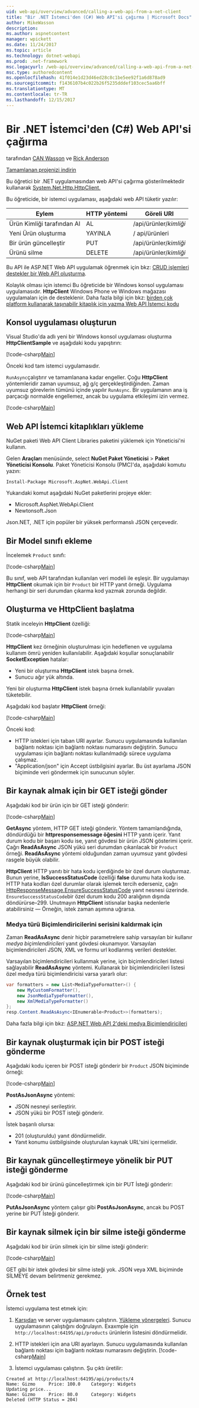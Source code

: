 ```yaml
---
uid: web-api/overview/advanced/calling-a-web-api-from-a-net-client
title: "Bir .NET İstemci'den (C#) Web API'si çağırma | Microsoft Docs"
author: MikeWasson
description: 
ms.author: aspnetcontent
manager: wpickett
ms.date: 11/24/2017
ms.topic: article
ms.technology: dotnet-webapi
ms.prod: .net-framework
msc.legacyurl: /web-api/overview/advanced/calling-a-web-api-from-a-net-client
msc.type: authoredcontent
ms.openlocfilehash: 41f014e1d23d46ed28c8c1be5ee92f1a6d878ad9
ms.sourcegitcommit: f1436107b4c022b26f5235dddef103cec5aa6bff
ms.translationtype: MT
ms.contentlocale: tr-TR
ms.lasthandoff: 12/15/2017
---
```

<a name="call-a-web-api-from-a-net-client-c"></a>Bir .NET İstemci'den (C#) Web API'si çağırma
====================
tarafından [CAN Wasson](https://github.com/MikeWasson) ve [Rick Anderson](https://twitter.com/RickAndMSFT)

[Tamamlanan projenizi indirin](https://github.com/aspnet/Docs/tree/master/aspnet/web-api/overview/advanced/calling-a-web-api-from-a-net-client/sample)

Bu öğretici bir .NET uygulamasından web API'si çağırma gösterilmektedir kullanarak [System.Net.Http.HttpClient.](https://msdn.microsoft.com/en-us/library/system.net.http.httpclient(v=vs.110).aspx)

Bu öğreticide, bir istemci uygulaması, aşağıdaki web API tüketir yazılır:

| Eylem | HTTP yöntemi | Göreli URI |
| --- | --- | --- |
| Ürün Kimliği tarafından Al | AL | /api/ürünler/*kimliği* |
| Yeni Ürün oluşturma | YAYINLA | / api/ürünleri |
| Bir ürün güncelleştir | PUT | /api/ürünler/*kimliği* |
| Ürünü silme | DELETE | /api/ürünler/*kimliği* |

Bu API ile ASP.NET Web API uygulamak öğrenmek için bkz: [CRUD işlemleri destekler bir Web API oluşturma](xref:web-api/overview/getting-started-with-aspnet-web-api/tutorial-your-first-web-api
).

Kolaylık olması için istemci Bu öğreticide bir Windows konsol uygulaması uygulamasıdır. **HttpClient** Windows Phone ve Windows mağazası uygulamaları için de desteklenir. Daha fazla bilgi için bkz: [birden çok platform kullanarak taşınabilir kitaplık için yazma Web API İstemci kodu](https://blogs.msdn.com/b/webdev/archive/2013/07/19/writing-web-api-client-code-for-multiple-platforms-using-portable-libraries.aspx)

<a id="CreateConsoleApp"></a>
## <a name="create-the-console-application"></a>Konsol uygulaması oluşturun

Visual Studio'da adlı yeni bir Windows konsol uygulaması oluşturma **HttpClientSample** ve aşağıdaki kodu yapıştırın:

[!code-csharp[Main](calling-a-web-api-from-a-net-client/sample/client/Program.cs?name=snippet_all)]

Önceki kod tam istemci uygulamasıdır.

`RunAsync`çalıştırır ve tamamlanana kadar engeller. Çoğu **HttpClient** yöntemleridir zaman uyumsuz, ağ g/ç gerçekleştirdiğinden. Zaman uyumsuz görevlerin tümünü içinde yapılır `RunAsync`. Bir uygulamanın ana iş parçacığı normalde engellemez, ancak bu uygulama etkileşimi izin vermez.

[!code-csharp[Main](calling-a-web-api-from-a-net-client/sample/client/Program.cs?name=snippet_run)]

<a id="InstallClientLib"></a>
## <a name="install-the-web-api-client-libraries"></a>Web API İstemci kitaplıkları yükleme

NuGet paketi Web API Client Libraries paketini yüklemek için Yöneticisi'ni kullanın.

Gelen **Araçları** menüsünde, select **NuGet Paket Yöneticisi** > **Paket Yöneticisi Konsolu**. Paket Yöneticisi Konsolu (PMC)'da, aşağıdaki komutu yazın:

`Install-Package Microsoft.AspNet.WebApi.Client`

Yukarıdaki komut aşağıdaki NuGet paketlerini projeye ekler:

* Microsoft.AspNet.WebApi.Client
* Newtonsoft.Json

Json.NET, .NET için popüler bir yüksek performanslı JSON çerçevedir.

<a id="AddModelClass"></a>
## <a name="add-a-model-class"></a>Bir Model sınıfı ekleme

İncelemek `Product` sınıfı:

[!code-csharp[Main](calling-a-web-api-from-a-net-client/sample/client/Program.cs?name=snippet_prod)]

Bu sınıf, web API tarafından kullanılan veri modeli ile eşleşir. Bir uygulamayı **HttpClient** okumak için bir `Product` bir HTTP yanıt örneği. Uygulama herhangi bir seri durumdan çıkarma kod yazmak zorunda değildir.

<a id="InitClient"></a>
## <a name="create-and-initialize-httpclient"></a>Oluşturma ve HttpClient başlatma

Statik inceleyin **HttpClient** özelliği:

[!code-csharp[Main](calling-a-web-api-from-a-net-client/sample/client/Program.cs?name=snippet_HttpClient)]

**HttpClient** kez örneğinin oluşturulması için hedeflenen ve uygulama kullanım ömrü yeniden kullanılabilir. Aşağıdaki koşullar sonuçlanabilir **SocketException** hatalar:

* Yeni bir oluşturma **HttpClient** istek başına örnek.
* Sunucu ağır yük altında.

Yeni bir oluşturma **HttpClient** istek başına örnek kullanılabilir yuvaları tüketebilir.

Aşağıdaki kod başlatır **HttpClient** örneği:

[!code-csharp[Main](calling-a-web-api-from-a-net-client/sample/client/Program.cs?name=snippet5)]

Önceki kod:

* HTTP istekleri için taban URI ayarlar. Sunucu uygulamasında kullanılan bağlantı noktası için bağlantı noktası numarasını değiştirin. Sunucu uygulaması için bağlantı noktası kullanılmadığı sürece uygulama çalışmaz.
* "Application/json" için Accept üstbilgisini ayarlar. Bu üst ayarlama JSON biçiminde veri göndermek için sunucunun söyler.

<a id="GettingResource"></a>
## <a name="send-a-get-request-to-retrieve-a-resource"></a>Bir kaynak almak için bir GET isteği gönder

Aşağıdaki kod bir ürün için bir GET isteği gönderir:

[!code-csharp[Main](calling-a-web-api-from-a-net-client/sample/client/Program.cs?name=snippet_GetProductAsync)]

**GetAsync** yöntem, HTTP GET isteği gönderir. Yöntem tamamlandığında, döndürdüğü bir **httpresponsemessage öğesini** HTTP yanıtı içerir. Yanıt durum kodu bir başarı kodu ise, yanıt gövdesi bir ürün JSON gösterimi içerir. Çağrı **ReadAsAsync** JSON yükü seri durumdan çıkarılacak bir `Product` örneği. **ReadAsAsync** yöntemi olduğundan zaman uyumsuz yanıt gövdesi rasgele büyük olabilir.

**HttpClient** HTTP yanıtı bir hata kodu içerdiğinde bir özel durum oluşturmaz. Bunun yerine, **IsSuccessStatusCode** özelliği **false** durumu hata kodu ise. HTTP hata kodları özel durumlar olarak işlemek tercih ederseniz, çağrı [HttpResponseMessage.EnsureSuccessStatusCode](https://msdn.microsoft.com/en-us/library/system.net.http.httpresponsemessage.ensuresuccessstatuscode(v=vs.110).aspx) yanıt nesnesi üzerinde. `EnsureSuccessStatusCode`bir özel durum kodu 200 aralığının dışında döndürürse&ndash;299. Unutmayın **HttpClient** istisnalar başka nedenlerle atabilirsiniz &mdash; Örneğin, istek zaman aşımına uğrarsa.

<a id="MediaTypeFormatters"></a>
### <a name="media-type-formatters-to-deserialize"></a>Medya türü Biçimlendiricilerini serisini kaldırmak için

Zaman **ReadAsAsync** denir hiçbir parametrelere sahip varsayılan bir kullanır *medya biçimlendiricileri* yanıt gövdesi okunamıyor. Varsayılan biçimlendiricileri JSON, XML ve formu url kodlanmış verileri destekler.

Varsayılan biçimlendiricileri kullanmak yerine, için biçimlendiricileri listesi sağlayabilir **ReadAsAsync** yöntemi.  Kullanarak bir biçimlendiricileri listesi özel medya türü biçimlendiricisi varsa yararlı olur:

```csharp
var formatters = new List<MediaTypeFormatter>() {
    new MyCustomFormatter(),
    new JsonMediaTypeFormatter(),
    new XmlMediaTypeFormatter()
};
resp.Content.ReadAsAsync<IEnumerable<Product>>(formatters);
```

Daha fazla bilgi için bkz: [ASP.NET Web API 2'deki medya Biçimlendiricileri](../formats-and-model-binding/media-formatters.md)

## <a name="sending-a-post-request-to-create-a-resource"></a>Bir kaynak oluşturmak için bir POST isteği gönderme

Aşağıdaki kodu içeren bir POST isteği gönderir bir `Product` JSON biçiminde örneği:

[!code-csharp[Main](calling-a-web-api-from-a-net-client/sample/client/Program.cs?name=snippet_CreateProductAsync)]

**PostAsJsonAsync** yöntemi:

* JSON nesneyi serileştirir.
* JSON yükü bir POST isteği gönderir.

İstek başarılı olursa:

* 201 (oluşturuldu) yanıt döndürmelidir.
* Yanıt konumu üstbilgisinde oluşturulan kaynak URL'sini içermelidir.

<a id="PuttingResource"></a>
## <a name="sending-a-put-request-to-update-a-resource"></a>Bir kaynak güncelleştirmeye yönelik bir PUT isteği gönderme

Aşağıdaki kod bir ürünü güncelleştirmek için bir PUT İsteği gönderir:

[!code-csharp[Main](calling-a-web-api-from-a-net-client/sample/client/Program.cs?name=snippet_UpdateProductAsync)]

**PutAsJsonAsync** yöntem çalışır gibi **PostAsJsonAsync**, ancak bu POST yerine bir PUT İsteği gönderir.

<a id="DeletingResource"></a>
## <a name="sending-a-delete-request-to-delete-a-resource"></a>Bir kaynak silmek için bir silme isteği gönderme

Aşağıdaki kod bir ürün silmek için bir silme isteği gönderir:

[!code-csharp[Main](calling-a-web-api-from-a-net-client/sample/client/Program.cs?name=snippet_DeleteProductAsync)]

GET gibi bir istek gövdesi bir silme isteği yok. JSON veya XML biçiminde SİLMEYE devam belirtmeniz gerekmez.

## <a name="test-the-sample"></a>Örnek test

İstemci uygulama test etmek için:

1. [Karşıdan](https://github.com/aspnet/Docs/tree/master/aspnet/web-api/overview/advanced/calling-a-web-api-from-a-net-client/sample/server) ve server uygulamasını çalıştırın. [Yükleme yönergeleri](https://docs.microsoft.com/en-us/aspnet/core/tutorials/#how-to-download-a-sample). Sunucu uygulamasının çalıştığını doğrulayın. Exaxmple için `http://localhost:64195/api/products` ürünlerin listesini döndürmelidir.
2. HTTP istekleri için ana URI ayarlayın. Sunucu uygulamasında kullanılan bağlantı noktası için bağlantı noktası numarasını değiştirin.
    [!code-csharp[Main](calling-a-web-api-from-a-net-client/sample/client/Program.cs?name=snippet5&highlight=2)]

3. İstemci uygulaması çalıştırın. Şu çıktı üretilir:

 ```console
 Created at http://localhost:64195/api/products/4
Name: Gizmo     Price: 100.0    Category: Widgets
Updating price...
Name: Gizmo     Price: 80.0     Category: Widgets
Deleted (HTTP Status = 204)
```

